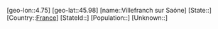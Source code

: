 ﻿---
location: [45.98,4.75]
type: City
tags:
- geo/City


SpocWebEntityId: 35302
isDeleted: false
confidential: public

---
[geo-lon::4.75]
[geo-lat::45.98]
[name::Villefranch sur Saóne]
[State::]
[Country::[France](geo/Continent/Europe/France.md)]
[StateId::]
[Population::]
[Unknown::]

